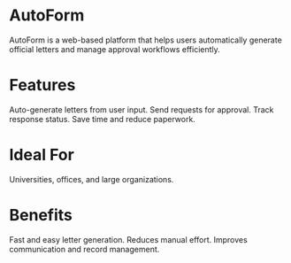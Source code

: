 # AutoForm
AutoForm is a web-based platform that helps users automatically generate official letters and manage approval workflows efficiently.
# Features
Auto-generate letters from user input.
Send requests for approval.
Track response status.
Save time and reduce paperwork.
# Ideal For
Universities, offices, and large organizations.
# Benefits
Fast and easy letter generation.
Reduces manual effort.
Improves communication and record management.

